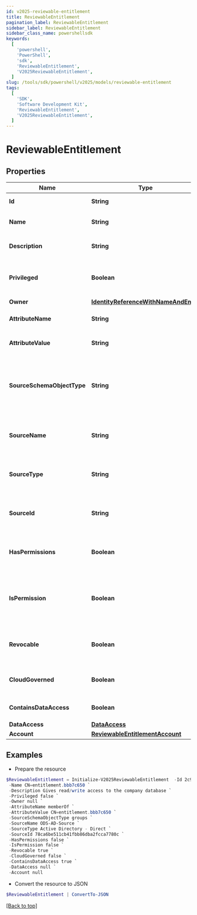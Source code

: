 ```yaml
---
id: v2025-reviewable-entitlement
title: ReviewableEntitlement
pagination_label: ReviewableEntitlement
sidebar_label: ReviewableEntitlement
sidebar_class_name: powershellsdk
keywords:
  [
    'powershell',
    'PowerShell',
    'sdk',
    'ReviewableEntitlement',
    'V2025ReviewableEntitlement',
  ]
slug: /tools/sdk/powershell/v2025/models/reviewable-entitlement
tags:
  [
    'SDK',
    'Software Development Kit',
    'ReviewableEntitlement',
    'V2025ReviewableEntitlement',
  ]
---
```


# ReviewableEntitlement

## Properties

| Name | Type | Description | Notes |
| --- | --- | --- | --- |
| **Id** | **String** | The id for the entitlement | [optional] |
| **Name** | **String** | The name of the entitlement | [optional] |
| **Description** | **String** | Information about the entitlement | [optional] |
| **Privileged** | **Boolean** | Indicates if the entitlement is a privileged entitlement | [optional] [default to $false] |
| **Owner** | [**IdentityReferenceWithNameAndEmail**](identity-reference-with-name-and-email) |  | [optional] |
| **AttributeName** | **String** | The name of the attribute on the source | [optional] |
| **AttributeValue** | **String** | The value of the attribute on the source | [optional] |
| **SourceSchemaObjectType** | **String** | The schema object type on the source used to represent the entitlement and its attributes | [optional] |
| **SourceName** | **String** | The name of the source for which this entitlement belongs | [optional] |
| **SourceType** | **String** | The type of the source for which the entitlement belongs | [optional] |
| **SourceId** | **String** | The ID of the source for which the entitlement belongs | [optional] |
| **HasPermissions** | **Boolean** | Indicates if the entitlement has permissions | [optional] [default to $false] |
| **IsPermission** | **Boolean** | Indicates if the entitlement is a representation of an account permission | [optional] [default to $false] |
| **Revocable** | **Boolean** | Indicates whether the entitlement can be revoked | [optional] [default to $false] |
| **CloudGoverned** | **Boolean** | True if the entitlement is cloud governed | [optional] [default to $false] |
| **ContainsDataAccess** | **Boolean** | True if the entitlement has DAS data | [optional] [default to $false] |
| **DataAccess** | [**DataAccess**](data-access) |  | [optional] |
| **Account** | [**ReviewableEntitlementAccount**](reviewable-entitlement-account) |  | [optional] |

## Examples

- Prepare the resource

```powershell
$ReviewableEntitlement = Initialize-V2025ReviewableEntitlement  -Id 2c918085718230600171993742c63558 `
 -Name CN=entitlement.bbb7c650 `
 -Description Gives read/write access to the company database `
 -Privileged false `
 -Owner null `
 -AttributeName memberOf `
 -AttributeValue CN=entitlement.bbb7c650 `
 -SourceSchemaObjectType groups `
 -SourceName ODS-AD-Source `
 -SourceType Active Directory - Direct `
 -SourceId 78ca6be511cb41fbb86dba2fcca7780c `
 -HasPermissions false `
 -IsPermission false `
 -Revocable true `
 -CloudGoverned false `
 -ContainsDataAccess true `
 -DataAccess null `
 -Account null
```

- Convert the resource to JSON

```powershell
$ReviewableEntitlement | ConvertTo-JSON
```

[[Back to top]](#)
